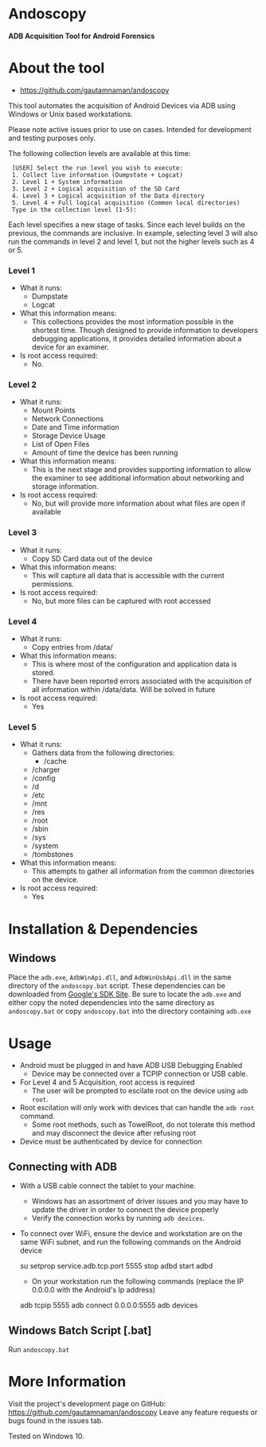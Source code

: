 # Andoscopy

**ADB Acquisition Tool for Android Forensics**

# About the tool

- https://github.com/gautamnaman/andoscopy

This tool automates the acquisition of Android Devices via ADB using Windows or Unix based workstations.

Please note active issues prior to use on cases. Intended for development and testing purposes only.

The following collection levels are available at this time:

     [USER] Select the run level you wish to execute:
     1. Collect live information (Dumpstate + Logcat)
     2. Level 1 + System information
     3. Level 2 + Logical acquisition of the SD Card
     4. Level 3 + Logical acquisition of the Data directory
     5. Level 4 + Full logical acquisition (Common local directories)
     Type in the collection level (1-5):

Each level specifies a new stage of tasks. Since each level builds on the previous, the commands are inclusive. In example, selecting level 3 will also run the commands in level 2 and level 1, but not the higher levels such as 4 or 5.

### Level 1

- What it runs:
  - Dumpstate
  - Logcat
- What this information means:
  - This collections provides the most information possible in the shortest time. Though designed to provide information to developers debugging applications, it provides detailed information about a device for an examiner.
- Is root access required:
  - No.

### Level 2

- What it runs:
  - Mount Points
  - Network Connections
  - Date and Time information
  - Storage Device Usage
  - List of Open Files
  - Amount of time the device has been running
- What this information means:
  - This is the next stage and provides supporting information to allow the examiner to see additional information about networking and storage information.
- Is root access required:
  - No, but will provide more information about what files are open if available

### Level 3

- What it runs:
  - Copy SD Card data out of the device
- What this information means:
  - This will capture all data that is accessible with the current permissions.
- Is root access required:
  - No, but more files can be captured with root accessed

### Level 4

- What it runs:
  - Copy entries from /data/
- What this information means:
  - This is where most of the configuration and application data is stored.
  - There have been reported errors associated with the acquisition of all information within /data/data. Will be solved in future
- Is root access required:
  - Yes

### Level 5

- What it runs:
  - Gathers data from the following directories:
    - /cache
  - /charger
  - /config
  - /d
  - /etc
  - /mnt
  - /res
  - /root
  - /sbin
  - /sys
  - /system
  - /tombstones
- What this information means:
  - This attempts to gather all information from the common directories on the device.
- Is root access required:
  - Yes

# Installation & Dependencies

## Windows

Place the `adb.exe`, `AdbWinApi.dll`, and `AdbWinUsbApi.dll` in the same directory of the `andoscopy.bat` script. These dependencies can be downloaded from [Google's SDK Site](http://developer.android.com/sdk/index.html). Be sure to locate the `adb.exe` and either copy the noted dependencies into the same directory as `andoscopy.bat` or copy `andoscopy.bat` into the directory containing `adb.exe`

# Usage

- Android must be plugged in and have ADB USB Debugging Enabled
  - Device may be connected over a TCPIP connection or USB cable.
- For Level 4 and 5 Acquisition, root access is required
  - The user will be prompted to escilate root on the device using `adb root`.
- Root escilation will only work with devices that can handle the `adb root` command.
  - Some root methods, such as TowelRoot, do not tolerate this method and may disconnect the device after refusing root
- Device must be authenticated by device for connection

## Connecting with ADB

- With a USB cable connect the tablet to your machine.
  - Windows has an assortment of driver issues and you may have to update the driver in order to connect the device properly
  - Verify the connection works by running `adb devices`.
- To connect over WiFi, ensure the device and workstation are on the same WiFi subnet, and run the following commands on the Android device

  su
  setprop service.adb.tcp.port 5555
  stop adbd
  start adbd

  - On your workstation run the following commands (replace the IP 0.0.0.0 with the Android's Ip address)

  adb tcpip 5555
  adb connect 0.0.0.0:5555
  adb devices

## Windows Batch Script [.bat]

Run `andoscopy.bat`

# More Information

Visit the project's development page on GitHub: https://github.com/gautamnaman/andoscopy
Leave any feature requests or bugs found in the issues tab.

Tested on Windows 10.
